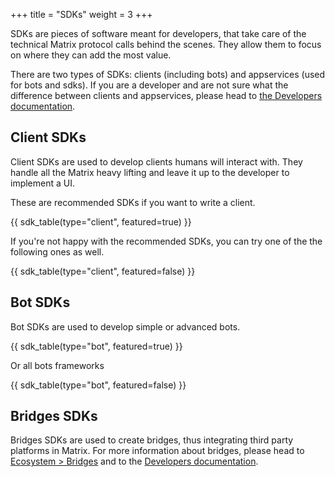 +++
title = "SDKs"
weight = 3
+++

SDKs are pieces of software meant for developers, that take care of the
technical Matrix protocol calls behind the scenes. They allow them to focus on
where they can add the most value.

There are two types of SDKs: clients (including bots) and appservices (used for
bots and sdks). If you are a developer and are not sure what the difference
between clients and appservices, please head to [the Developers documentation](/docs/developers/).

## Client SDKs

Client SDKs are used to develop clients humans will interact with. They handle
all the Matrix heavy lifting and leave it up to the developer to implement a UI.

These are recommended SDKs if you want to write a client.

{{ sdk_table(type="client", featured=true) }}

If you're not happy with the recommended SDKs, you can try one of the the
following ones as well.

{{ sdk_table(type="client", featured=false) }}

## Bot SDKs

Bot SDKs are used to develop simple or advanced bots.

{{ sdk_table(type="bot", featured=true) }}

Or all bots frameworks

{{ sdk_table(type="bot", featured=false) }}

## Bridges SDKs

Bridges SDKs are used to create bridges, thus integrating third party platforms
in Matrix. For more information about bridges, please head to [Ecosystem > Bridges](/ecosystem/bridges)
and to the [Developers documentation](/docs/developers).
